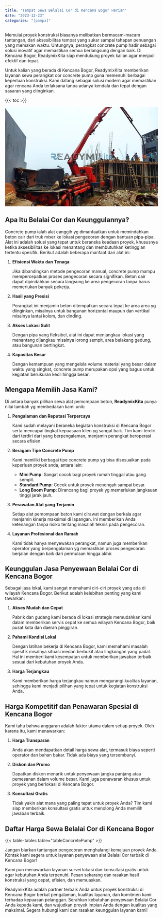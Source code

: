 ```yaml
---
title: "Tempat Sewa Belalai Cor di Kencana Bogor Harian"
date: "2023-12-23"
categories: "[pompa]"
---
```


Memulai proyek konstruksi biasanya melibatkan bermacam-macam tantangan, dari aksesibilitas tempat yang sukar sampai tahapan penuangan yang memakan waktu. Untungnya, perangkat concrete pump hadir sebagai solusi inovatif agar memastikan semua berlangsung dengan baik. Di Kencana Bogor, ReadymixKita siap mendukung proyek kalian agar menjadi efektif dan tepat.

Untuk kalian yang berada di Kencana Bogor, ReadymixKita memberikan layanan sewa perangkat cor concrete pump guna memenuhi berbagai keperluan konstruksi. Kami datang sebagai solusi modern agar memastikan agar rencana Anda terlaksana tanpa adanya kendala dan tepat dengan sasaran yang diinginkan.

{{< toc >}}

![Tempat Sewa Belalai Cor di Kencana Bogor Harian](/images/pompa/sewa-pompa-14.jpg)

## Apa Itu Belalai Cor dan Keunggulannya?

Concrete pump ialah alat canggih yg dimanfaatkan untuk memindahkan beton cair dari truk mixer ke lokasi pengecoran dengan bantuan pipa-pipa. Alat ini adalah solusi yang tepat untuk beraneka keadaan proyek, khususnya ketika aksesibilitas ke lokasi menantang dan membutuhkan ketinggian tertentu spesifik. Berikut adalah beberapa manfaat dari alat ini:

1. **Efisiensi Waktu dan Tenaga**

   Jika dibandingkan metode pengecoran manual, concrete pump mampu mempercepatkan proses pengecoran secara signifikan. Beton cair dapat dipindahkan secara langsung ke area pengecoran tanpa harus memerlukan banyak pekerja.

2. **Hasil yang Presisi**

   Perangkat ini menjamin beton ditempatkan secara tepat ke area area yg diinginkan, misalnya untuk bangunan horizontal maupun dan vertikal misalnya lantai kolom, dan dinding.

3. **Akses Lokasi Sulit**

   Dengan pipa yang fleksibel, alat ini dapat menjangkau lokasi yang menantang dijangkau misalnya lorong sempit, area belakang gedung, atau bangunan bertingkat.

4. **Kapasitas Besar**

   Dengan kemampuan yang mengelola volume material yang besar dalam waktu yang singkat, concrete pump merupakan opsi yang bagus untuk kegiatan berukuran kecil hingga besar.

## Mengapa Memilih Jasa Kami?

Di antara banyak pilihan sewa alat pemompaan beton, **ReadymixKita** punya nilai tambah yg membedakan kami unik:

1. **Pengalaman dan Reputasi Terpercaya**

   Kami sudah melayani beraneka kegiatan konstruksi di Kencana Bogor serta mencapai tingkat kepuasaan klien yg sangat baik. Tim kami terdiri dari terdiri dari yang berpengalaman, menjamin perangkat beroperasi secara efisien.

2. **Beragam Tipe Concrete Pump**

   Kami memiliki berbagai tipe concrete pump yg bisa disesuaikan pada keperluan proyek anda, antara lain:
   - **Mini Pump**: Sangat cocok bagi proyek rumah tinggal atau gang sempit.
   - **Standard Pump**: Cocok untuk proyek menengah sampai besar.
   - **Long Boom Pump**: Dirancang bagi proyek yg memerlukan jangkauan tinggi jarak jauh.

3. **Perawatan Alat yang Terjamin**

   Setiap alat pemompaan beton kami dirawat dengan berkala agar menjamin kinerja maksimal di lapangan. Ini memberikan Anda ketenangan tanpa risiko tentang masalah teknis pada pengecoran.

4. **Layanan Profesional dan Ramah**

   Kami tidak hanya menyewakan perangkat, namun juga memberikan operator yang berpengalaman yg memastikan proses pengecoran berjalan dengan baik dari permulaan hingga akhir.

## Keunggulan Jasa Penyewaan Belalai Cor di Kencana Bogor

Sebagai jasa lokal, kami sangat memahami ciri-ciri proyek yang ada di wilayah Kencana Bogor. Berikut adalah kelebihan penting yang kami tawarkan:

1. **Akses Mudah dan Cepat**

   Pabrik dan gudang kami berada di lokasi strategis memudahkan kami dalam memberikan servis cepat ke semua wilayah Kencana Bogor, baik pusat kota dan daerah pinggiran.

2. **Pahami Kondisi Lokal**

   Dengan latihan bekerja di Kencana Bogor, kami memahami masalah spesifik misalnya situasi medan berbukit atau lingkungan yang padat. Hal ini memberi kami kesempatan untuk memberikan jawaban terbaik sesuai dari kebutuhan proyek Anda.

3. **Harga Terjangkau**

   Kami memberikan harga terjangkau namun mengurangi kualitas layanan, sehingga kami menjadi pilihan yang tepat untuk kegiatan konstruksi Anda.

## Harga Kompetitif dan Penawaran Spesial di Kencana Bogor

Kami tahu bahwa anggaran adalah faktor utama dalam setiap proyek. Oleh karena itu, kami menawarkan:

1. **Harga Transparan**

   Anda akan mendapatkan detail harga sewa alat, termasuk biaya seperti operator dan bahan bakar. Tidak ada biaya yang tersembunyi.

2. **Diskon dan Promo**

   Dapatkan diskon menarik untuk penyewaan jangka panjang atau pemesanan dalam volume besar. Kami juga penawaran khusus untuk proyek yang berlokasi di Kencana Bogor.

3. **Konsultasi Gratis**

   Tidak yakin alat mana yang paling tepat untuk proyek Anda? Tim kami siap memberikan konsultasi gratis untuk menolong Anda memilih jawaban terbaik.

## Daftar Harga Sewa Belalai Cor di Kencana Bogor

{{< table-tables table="tableConcretePump" >}}

Jangan biarkan tantangan pengecoran menghalangi kemajuan proyek Anda. Kontak kami segera untuk layanan penyewaan alat Belalai Cor terbaik di Kencana Bogor!

Kami pun menawarkan layanan survei lokasi dan konsultasi gratis untuk agar kebutuhan Anda terpenuhi. Pesan sekarang dan rasakan hasil konstruksi yang cepat, efisien, dan memuaskan.

ReadymixKita adalah partner terbaik Anda untuk proyek konstruksi di Kencana Bogor berkat pengalaman, kualitas layanan, dan komitmen kami terhadap kepuasan pelanggan. Serahkan kebutuhan penyewaan Belalai Cor Anda kepada kami, dan wujudkan proyek impian Anda dengan kualitas yang maksimal. Segera hubungi kami dan rasakan keunggulan layanan kami!